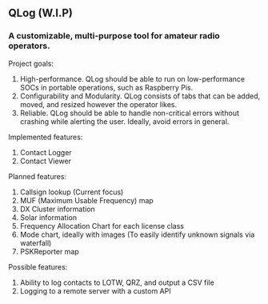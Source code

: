 QLog (W.I.P)
---

### A customizable, multi-purpose tool for amateur radio operators.

Project goals:
  1. High-performance. QLog should be able to run on low-performance SOCs in portable operations, such as Raspberry Pis.
  2. Configurability and Modularity. QLog consists of tabs that can be added, moved, and resized however the operator likes.
  3. Reliable. QLog should be able to handle non-critical errors without crashing while alerting the user. Ideally, avoid errors in general.

Implemented features:
  1. Contact Logger
  2. Contact Viewer

Planned features:
  1. Callsign lookup (Current focus)
  2. MUF (Maximum Usable Frequency) map
  3. DX Cluster information
  4. Solar information
  5. Frequency Allocation Chart for each license class
  6. Mode chart, ideally with images (To easily identify unknown signals via waterfall)
  7. PSKReporter map

Possible features:
  1. Ability to log contacts to LOTW, QRZ, and output a CSV file
  2. Logging to a remote server with a custom API
